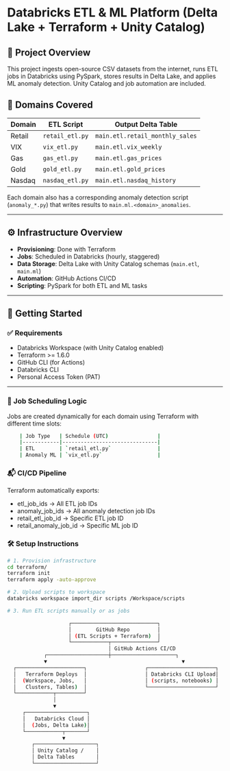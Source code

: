 # Databricks ETL & ML Platform (Delta Lake + Terraform + Unity Catalog)

## 🧩 Project Overview

This project ingests open-source CSV datasets from the internet, runs ETL jobs in Databricks using PySpark, stores results in Delta Lake, and applies ML anomaly detection. Unity Catalog and job automation are included.

## 📁 Domains Covered

| Domain     | ETL Script                    | Output Delta Table                  |
|------------|-------------------------------|--------------------------------------|
| Retail     | `retail_etl.py`               | `main.etl.retail_monthly_sales`      |
| VIX        | `vix_etl.py`                  | `main.etl.vix_weekly`                |
| Gas        | `gas_etl.py`                  | `main.etl.gas_prices`                |
| Gold       | `gold_etl.py`                 | `main.etl.gold_prices`               |
| Nasdaq     | `nasdaq_etl.py`               | `main.etl.nasdaq_history`            |

Each domain also has a corresponding anomaly detection script (`anomaly_*.py`) that writes results to `main.ml.<domain>_anomalies`.

---

## ⚙️ Infrastructure Overview

- **Provisioning**: Done with Terraform
- **Jobs**: Scheduled in Databricks (hourly, staggered)
- **Data Storage**: Delta Lake with Unity Catalog schemas (`main.etl`, `main.ml`)
- **Automation**: GitHub Actions CI/CD
- **Scripting**: PySpark for both ETL and ML tasks

---

## 🚀 Getting Started

### ✅ Requirements

- Databricks Workspace (with Unity Catalog enabled)
- Terraform >= 1.6.0
- GitHub CLI (for Actions)
- Databricks CLI
- Personal Access Token (PAT)

---

### 🧪 Job Scheduling Logic

Jobs are created dynamically for each domain using Terraform with different time slots:

```bash
    | Job Type   | Schedule (UTC)                | 
    |------------|-------------------------------|
    | ETL        | `retail_etl.py`               |
    | Anomaly ML | `vix_etl.py`                  |
```

### 📬 CI/CD Pipeline

Terraform automatically exports:

- etl_job_ids → All ETL job IDs
- anomaly_job_ids → All anomaly detection job IDs
- retail_etl_job_id → Specific ETL job ID
- retail_anomaly_job_id → Specific ML job ID

### 🛠 Setup Instructions

```bash
# 1. Provision infrastructure
cd terraform/
terraform init
terraform apply -auto-approve

# 2. Upload scripts to workspace
databricks workspace import_dir scripts /Workspace/scripts

# 3. Run ETL scripts manually or as jobs

                    ┌────────────────────────────┐
                    │        GitHub Repo         │
                    │ (ETL Scripts + Terraform)  │
                    └────────────┬───────────────┘
                                 │ GitHub Actions CI/CD
            ┌────────────────────┼─────────────────────┐
            ▼                                            ▼
  ┌──────────────────────┐                   ┌──────────────────────┐
  │   Terraform Deploys  │                   │ Databricks CLI Upload│
  │  (Workspace, Jobs,   │                   │ (scripts, notebooks) │
  │   Clusters, Tables)  │                   └──────────────────────┘
  └────────────┬─────────┘
               │
               ▼
     ┌────────────────────┐
     │   Databricks Cloud │
     │  (Jobs, Delta Lake)│
     └────────────┬───────┘
                  ▼
        ┌────────────────────┐
        │ Unity Catalog /    │
        │ Delta Tables       │
        └────────────────────┘
```



